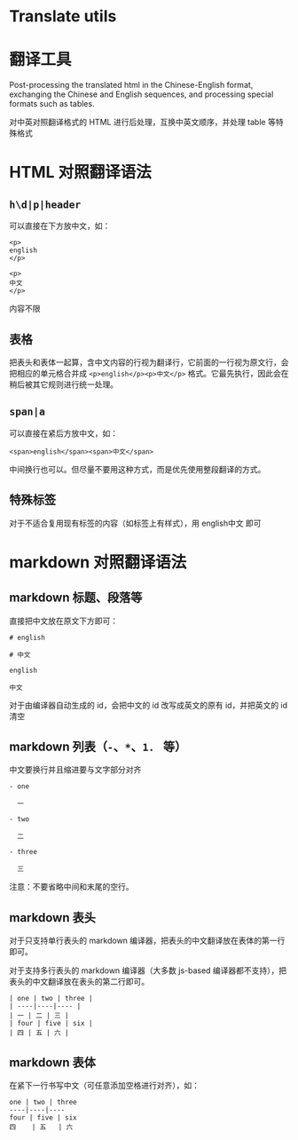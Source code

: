 # Translate utils

# 翻译工具

Post-processing the translated html in the Chinese-English format, exchanging the Chinese and English sequences, and processing special formats such as tables.

对中英对照翻译格式的 HTML 进行后处理，互换中英文顺序，并处理 table 等特殊格式

# HTML 对照翻译语法

## `h\d|p|header`

可以直接在下方放中文，如：

```
<p>
english
</p>

<p>
中文
</p>

```

内容不限

## 表格

把表头和表体一起算，含中文内容的行视为翻译行，它前面的一行视为原文行，会把相应的单元格合并成 `<p>english</p><p>中文</p>` 格式。它最先执行，因此会在稍后被其它规则进行统一处理。

## `span|a`

可以直接在紧后方放中文，如：

```
<span>english</span><span>中文</span>
```
中间换行也可以。但尽量不要用这种方式，而是优先使用整段翻译的方式。

## 特殊标签

对于不适合复用现有标签的内容（如标签上有样式），用 <t>english</t><t>中文</t> 即可

# markdown 对照翻译语法

## markdown 标题、段落等

直接把中文放在原文下方即可：

```
# english

# 中文

english

中文
```

对于由编译器自动生成的 id，会把中文的 id 改写成英文的原有 id，并把英文的 id 清空

## markdown 列表（`-`、`*`、`1. ` 等）

中文要换行并且缩进要与文字部分对齐

```
- one

  一
  
- two

  二
  
- three

  三

```

注意：不要省略中间和末尾的空行。

## markdown 表头

对于只支持单行表头的 markdown 编译器，把表头的中文翻译放在表体的第一行即可。

对于支持多行表头的 markdown 编译器（大多数 js-based 编译器都不支持），把表头的中文翻译放在表头的第二行即可。

```
| one | two | three |
| ----|----|---- |
| 一 | 二 | 三 |
| four | five | six |
| 四 | 五 | 六 |

```

## markdown 表体

在紧下一行书写中文（可任意添加空格进行对齐），如：

```
one | two | three
----|----|----
four | five | six
四    | 五   | 六

```
